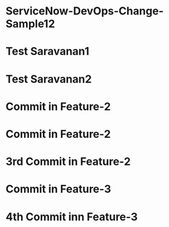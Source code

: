 # ServiceNow-DevOps-Change-Sample12
# Test Saravanan1
# Test Saravanan2
# Commit in Feature-2
# Commit in Feature-2
# 3rd Commit in Feature-2
# Commit in Feature-3
# 4th Commit inn Feature-3
